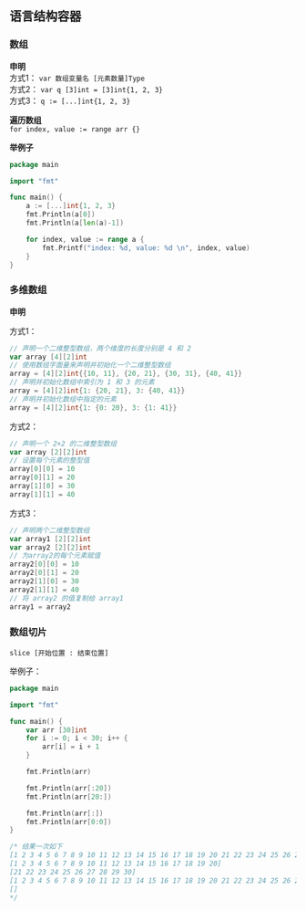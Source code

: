 ## 语言结构容器


### 数组

**申明**                              
方式1： `var 数组变量名 [元素数量]Type`                                                 
方式2： `var q [3]int = [3]int{1, 2, 3}`                                   
方式3： `q := [...]int{1, 2, 3}`                           


**遍历数组**                                    
`for index, value := range arr {}`         


**举例子**                             
```go
package main

import "fmt"

func main() {
	a := [...]int{1, 2, 3}
	fmt.Println(a[0])
	fmt.Println(a[len(a)-1])

	for index, value := range a {
		fmt.Printf("index: %d, value: %d \n", index, value)
	}
}
```


### 多维数组
**申明**                              

方式1：                            
```go
// 声明一个二维整型数组，两个维度的长度分别是 4 和 2
var array [4][2]int
// 使用数组字面量来声明并初始化一个二维整型数组
array = [4][2]int{{10, 11}, {20, 21}, {30, 31}, {40, 41}}
// 声明并初始化数组中索引为 1 和 3 的元素
array = [4][2]int{1: {20, 21}, 3: {40, 41}}
// 声明并初始化数组中指定的元素
array = [4][2]int{1: {0: 20}, 3: {1: 41}}
```

方式2：                                    
````go
// 声明一个 2×2 的二维整型数组
var array [2][2]int
// 设置每个元素的整型值
array[0][0] = 10
array[0][1] = 20
array[1][0] = 30
array[1][1] = 40
````


方式3：                                
```go
// 声明两个二维整型数组
var array1 [2][2]int
var array2 [2][2]int
// 为array2的每个元素赋值
array2[0][0] = 10
array2[0][1] = 20
array2[1][0] = 30
array2[1][1] = 40
// 将 array2 的值复制给 array1
array1 = array2
```

### 数组切片
`slice [开始位置 : 结束位置]`                           

举例子：                        
```go
package main

import "fmt"

func main() {
	var arr [30]int
	for i := 0; i < 30; i++ {
		arr[i] = i + 1
	}

	fmt.Println(arr)

	fmt.Println(arr[:20])
	fmt.Println(arr[20:])

	fmt.Println(arr[:])
	fmt.Println(arr[0:0])
}

/* 结果一次如下
[1 2 3 4 5 6 7 8 9 10 11 12 13 14 15 16 17 18 19 20 21 22 23 24 25 26 27 28 29 30]
[1 2 3 4 5 6 7 8 9 10 11 12 13 14 15 16 17 18 19 20]
[21 22 23 24 25 26 27 28 29 30]
[1 2 3 4 5 6 7 8 9 10 11 12 13 14 15 16 17 18 19 20 21 22 23 24 25 26 27 28 29 30]
[]
*/
```



